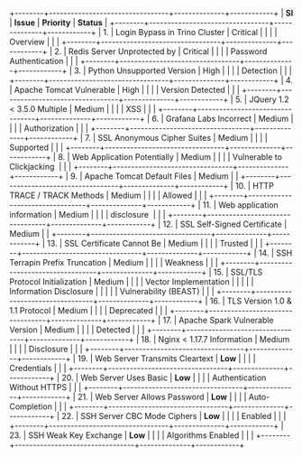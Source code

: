 +--------+---------------------------------+--------------+------------+
| **SI** | **Issue**                       | **Priority** | **Status** |
+--------+---------------------------------+--------------+------------+
| 1.     | Login Bypass in Trino Cluster   | Critical     |            |
|        | Overview                        |              |            |
+--------+---------------------------------+--------------+------------+
| 2.     | Redis Server Unprotected by     | Critical     |            |
|        | Password Authentication         |              |            |
+--------+---------------------------------+--------------+------------+
| 3.     | Python Unsupported Version      | High         |            |
|        | Detection                       |              |            |
+--------+---------------------------------+--------------+------------+
| 4.     | Apache Tomcat Vulnerable        | High         |            |
|        | Version Detected                |              |            |
+--------+---------------------------------+--------------+------------+
| 5.     | JQuery 1.2 \< 3.5.0 Multiple    | Medium       |            |
|        | XSS                             |              |            |
+--------+---------------------------------+--------------+------------+
| 6.     | Grafana Labs Incorrect          | Medium       |            |
|        | Authorization                   |              |            |
+--------+---------------------------------+--------------+------------+
| 7.     | SSL Anonymous Cipher Suites     | Medium       |            |
|        | Supported                       |              |            |
+--------+---------------------------------+--------------+------------+
| 8.     | Web Application Potentially     | Medium       |            |
|        | Vulnerable to Clickjacking      |              |            |
+--------+---------------------------------+--------------+------------+
| 9.     | Apache Tomcat Default Files     | Medium       |            |
+--------+---------------------------------+--------------+------------+
| 10\.   | HTTP TRACE / TRACK Methods      | Medium       |            |
|        | Allowed                         |              |            |
+--------+---------------------------------+--------------+------------+
| 11\.   | Web application information     | Medium       |            |
|        | disclosure                      |              |            |
+--------+---------------------------------+--------------+------------+
| 12\.   | SSL Self-Signed Certificate     | Medium       |            |
+--------+---------------------------------+--------------+------------+
| 13\.   | SSL Certificate Cannot Be       | Medium       |            |
|        | Trusted                         |              |            |
+--------+---------------------------------+--------------+------------+
| 14\.   | SSH Terrapin Prefix Truncation  | Medium       |            |
|        | Weakness                        |              |            |
+--------+---------------------------------+--------------+------------+
| 15\.   | SSL/TLS Protocol Initialization | Medium       |            |
|        | Vector Implementation           |              |            |
|        | Information Disclosure          |              |            |
|        | Vulnerability (BEAST)           |              |            |
+--------+---------------------------------+--------------+------------+
| 16\.   | TLS Version 1.0 & 1.1 Protocol  | Medium       |            |
|        | Deprecated                      |              |            |
+--------+---------------------------------+--------------+------------+
| 17\.   | Apache Spark Vulnerable Version | Medium       |            |
|        | Detected                        |              |            |
+--------+---------------------------------+--------------+------------+
| 18\.   | Nginx \< 1.17.7 Information     | Medium       |            |
|        | Disclosure                      |              |            |
+--------+---------------------------------+--------------+------------+
| 19\.   | Web Server Transmits Cleartext  | **Low**      |            |
|        | Credentials                     |              |            |
+--------+---------------------------------+--------------+------------+
| 20\.   | Web Server Uses Basic           | **Low**      |            |
|        | Authentication Without HTTPS    |              |            |
+--------+---------------------------------+--------------+------------+
| 21\.   | Web Server Allows Password      | **Low**      |            |
|        | Auto-Completion                 |              |            |
+--------+---------------------------------+--------------+------------+
| 22\.   | SSH Server CBC Mode Ciphers     | **Low**      |            |
|        | Enabled                         |              |            |
+--------+---------------------------------+--------------+------------+
| 23\.   | SSH Weak Key Exchange           | **Low**      |            |
|        | Algorithms Enabled              |              |            |
+--------+---------------------------------+--------------+------------+
